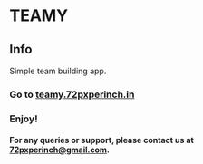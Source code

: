 # TEAMY

## Info
Simple team building app.

### Go to [teamy.72pxperinch.in](https://teamy.72pxperinch.in/)

### Enjoy!

#### For any queries or support, please contact us at 72pxperinch@gmail.com.

